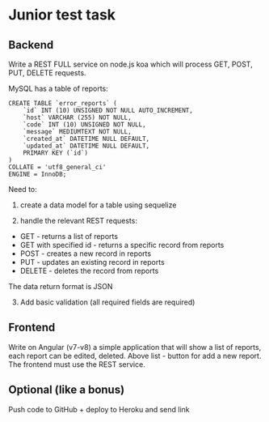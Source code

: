# Junior test task

## Backend
Write a REST FULL service on node.js koa which will process GET, POST, PUT, DELETE requests.

MySQL has a table of reports:
```
CREATE TABLE `error_reports` (
    `id` INT (10) UNSIGNED NOT NULL AUTO_INCREMENT,
    `host` VARCHAR (255) NOT NULL,
    `code` INT (10) UNSIGNED NOT NULL,
    `message` MEDIUMTEXT NOT NULL,
    `created_at` DATETIME NULL DEFAULT,
    `updated_at` DATETIME NULL DEFAULT,
    PRIMARY KEY (`id`)
)
COLLATE = 'utf8_general_ci'
ENGINE = InnoDB;
```

Need to:
1) create a data model for a table using sequelize

2) handle the relevant REST requests:

- GET - returns a list of reports
- GET with specified id - returns a specific record from reports
- POST - creates a new record in reports
- PUT - updates an existing record in reports
- DELETE - deletes the record from reports

The data return format is JSON

3) Add basic validation (all required fields are required)

## Frontend

Write on Angular (v7-v8) a simple application that will show a list of reports, each report can be edited, deleted. Above list - button for add a new report. The frontend must use the REST service.

## Optional (like a bonus)
Push code to GitHub + deploy to Heroku and send link
